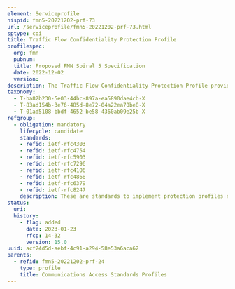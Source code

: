 ```yaml
---
element: Serviceprofile
nispid: fmn5-20221202-prf-73
url: /serviceprofile/fmn5-20221202-prf-73.html
sptype: coi
title: Traffic Flow Confidentiality Protection Profile
profilespec:
  org: fmn
  pubnum: 
  title: Proposed FMN Spiral 5 Specification
  date: 2022-12-02
  version: 
description: The Traffic Flow Confidentiality Protection Profile provides standards and guidance for implementing IPSEC based protection for data traffic.
taxonomy:
  - T-ba82b230-5e03-44bc-897a-ea5890dae4cb-X
  - T-83ad154b-3e76-485d-8e72-04a22ea70be8-X
  - T-01ad5108-bbdf-4652-be58-4360ab09e25b-X
refgroup:
  - obligation: mandatory
    lifecycle: candidate
    standards: 
    - refid: ietf-rfc4303
    - refid: ietf-rfc4754
    - refid: ietf-rfc5903
    - refid: ietf-rfc7296
    - refid: ietf-rfc4106
    - refid: ietf-rfc4868
    - refid: ietf-rfc6379
    - refid: ietf-rfc8247
    description: These are standards to implement protection profiles needed for IPSec.
status:
  uri: 
  history: 
    - flag: added
      date: 2023-01-23
      rfcp: 14-32
      version: 15.0
uuid: acf24d5d-aebf-4c91-a294-58e53a6aca62
parents:
  - refid: fmn5-20221202-prf-24
    type: profile
    title: Communications Access Standards Profiles
---
```

